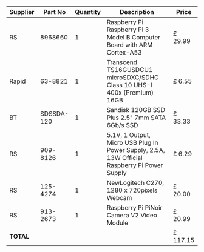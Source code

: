 | Supplier | Part No    | Quantity | Description                                                             | Price   |
|----------|------------|----------|-------------------------------------------------------------------------|---------|
| RS       | 8968660    | 1        | Raspberry Pi Raspberry Pi 3 Model B Computer Board with ARM Cortex-A53  | £ 29.99 |
| Rapid    | 63-8821    | 1        | Transcend TS16GUSDCU1 microSDXC/SDHC Class 10 UHS-I 400x (Premium) 16GB | £ 6.55  |
| BT       | SDSSDA-120 | 1        | Sandisk 120GB SSD Plus 2.5" 7mm SATA 6Gb/s SSD                          | £ 33.33 |
| RS | 909-8126 | 1 | 5.1V, 1 Output, Micro USB Plug In Power Supply, 2.5A, 13W Official Raspberry Pi Power Supply | £ 6.29 |
| RS | 125-4274 | 1 | NewLogitech C270, 1280 x 720pixels Webcam | £ 20.00 |
| RS | 913-2673 | 1 | Raspberry Pi PiNoir Camera V2 Video Module | £ 20.99 |
|   **TOTAL**       |       | |           |  £ 117.15 |
